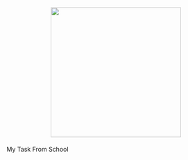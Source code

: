 <h1 align='center'>
  
<img src="https://cdn3.iconfinder.com/data/icons/logos-and-brands-adobe/512/267_Python-512.png" width="300" height="300"/>

</h1>
My Task From School
